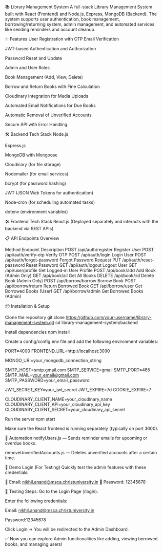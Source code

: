 📚 Library Management System
A full-stack Library Management System built with React (Frontend) and Node.js, Express, MongoDB (Backend).
The system supports user authentication, book management, borrowing/returning system, admin management, and automated services like sending reminders and account cleanup.

✨ Features
User Registration with OTP Email Verification

JWT-based Authentication and Authorization

Password Reset and Update

Admin and User Roles

Book Management (Add, View, Delete)

Borrow and Return Books with Fine Calculation

Cloudinary Integration for Media Uploads

Automated Email Notifications for Due Books

Automatic Removal of Unverified Accounts

Secure API with Error Handling

🛠 Backend Tech Stack
Node.js

Express.js

MongoDB with Mongoose

Cloudinary (for file storage)

Nodemailer (for email services)

bcrypt (for password hashing)

JWT (JSON Web Tokens for authentication)

Node-cron (for scheduling automated tasks)

dotenv (environment variables)

🛠 Frontend Tech Stack
React.js
(Deployed separately and interacts with the backend via REST APIs)

📋 API Endpoints Overview

Method	Endpoint	Description
POST	/api/auth/register	Register User
POST	/api/auth/verify-otp	Verify OTP
POST	/api/auth/login	Login User
POST	/api/auth/forgot-password	Forgot Password Request
PUT	 /api/auth/reset-password	Reset Password
GET	/api/auth/logout	Logout User
GET	/api/user/profile	Get Logged-in User Profile
POST	/api/book/add	Add Book (Admin Only)
GET 	/api/book/all	Get All Books
DELETE	/api/book/:id	Delete Book (Admin Only)
POST	/api/borrow/borrow	Borrow Book
POST	/api/borrow/return	Return Borrowed Book
GET	/api/borrow/user	Get Borrowed Books (User)
GET	/api/borrow/admin	Get Borrowed Books (Admin)

📦 Installation & Setup

Clone the repository
git clone https://github.com/your-username/library-management-system.git
cd library-management-system/backend

Install dependencies
npm install


Create a config/config.env file and add the following environment variables:

PORT=4000
FRONTEND_URL=http://localhost:3000

MONGO_URI=your_mongodb_connection_string

SMTP_HOST=smtp.gmail.com
SMTP_SERVICE=gmail
SMTP_PORT=465
SMTP_MAIL=your_email@gmail.com
SMTP_PASSWORD=your_email_password

JWT_SECRET_KEY=your_jwt_secret
JWT_EXPIRE=7d
COOKIE_EXPIRE=7

CLOUDINARY_CLIENT_NAME=your_cloudinary_name
CLOUDINARY_CLIENT_API=your_cloudinary_api_key
CLOUDINARY_CLIENT_SECRET=your_cloudinary_api_secret

Run the server
npm start

Make sure the React frontend is running separately (typically on port 3000).

📢 Automation
notifyUsers.js — Sends reminder emails for upcoming or overdue books.

removeUnverifiedAccounts.js — Deletes unverified accounts after a certain time.

🚀 Demo Login (For Testing)
Quickly test the admin features with these credentials:

🔹 Email: nikhil.anand@msca.christuniversity.in
🔹 Password: 12345678

🔴 Testing Steps:
Go to the Login Page (/login).

Enter the following credentials:

Email: nikhil.anand@msca.christuniversity.in

Password:12345678

Click Login → You will be redirected to the Admin Dashboard.

✅ Now you can explore Admin functionalities like adding, viewing borrowed books, and managing users!
